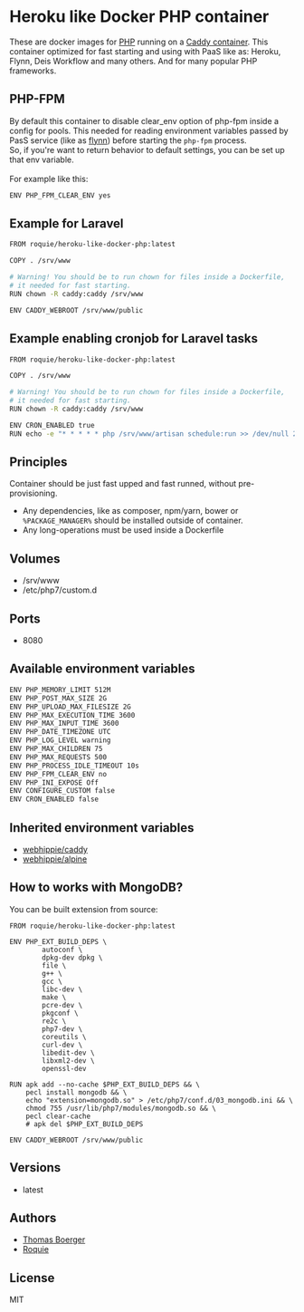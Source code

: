 # Heroku like Docker PHP container

These are docker images for [PHP](https://secure.php.net) running on a [Caddy container](https://registry.hub.docker.com/u/webhippie/caddy/).
This container optimized for fast starting and using with PaaS like as: Heroku, Flynn, Deis Workflow and many others. 
And for many popular PHP frameworks.

## PHP-FPM

By default this container to disable clear_env option of php-fpm inside a 
config for pools. This needed for reading environment variables passed 
by PasS service (like as [flynn](https://flynn.io)) before starting the `php-fpm` process.
<br>
So, if you're want to return behavior to default settings, you can be set up that env variable.
<br><br>
For example like this: <br>
```bash
ENV PHP_FPM_CLEAR_ENV yes
```

## Example for Laravel

```bash
FROM roquie/heroku-like-docker-php:latest

COPY . /srv/www

# Warning! You should be to run chown for files inside a Dockerfile, 
# it needed for fast starting.
RUN chown -R caddy:caddy /srv/www

ENV CADDY_WEBROOT /srv/www/public
```

## Example enabling cronjob for Laravel tasks

```bash
FROM roquie/heroku-like-docker-php:latest

COPY . /srv/www

# Warning! You should be to run chown for files inside a Dockerfile, 
# it needed for fast starting.
RUN chown -R caddy:caddy /srv/www

ENV CRON_ENABLED true
RUN echo -e "* * * * * php /srv/www/artisan schedule:run >> /dev/null 2>&1\nMAILTO=email@example.com" >> /etc/crontabs/root
```

## Principles

Container should be just fast upped and fast runned, without pre-provisioning. 

* Any dependencies, like as composer, npm/yarn, bower or `%PACKAGE_MANAGER%` should be installed outside of container.
* Any long-operations must be used inside a Dockerfile

## Volumes

* /srv/www
* /etc/php7/custom.d

## Ports

* 8080

## Available environment variables

```bash
ENV PHP_MEMORY_LIMIT 512M
ENV PHP_POST_MAX_SIZE 2G
ENV PHP_UPLOAD_MAX_FILESIZE 2G
ENV PHP_MAX_EXECUTION_TIME 3600
ENV PHP_MAX_INPUT_TIME 3600
ENV PHP_DATE_TIMEZONE UTC
ENV PHP_LOG_LEVEL warning
ENV PHP_MAX_CHILDREN 75
ENV PHP_MAX_REQUESTS 500
ENV PHP_PROCESS_IDLE_TIMEOUT 10s
ENV PHP_FPM_CLEAR_ENV no
ENV PHP_INI_EXPOSE Off
ENV CONFIGURE_CUSTOM false
ENV CRON_ENABLED false
```

## Inherited environment variables

* [webhippie/caddy](https://github.com/dockhippie/caddy#available-environment-variables)
* [webhippie/alpine](https://github.com/dockhippie/alpine#available-environment-variables)

## How to works with MongoDB?

You can be built extension from source:

```
FROM roquie/heroku-like-docker-php:latest

ENV PHP_EXT_BUILD_DEPS \
		autoconf \
		dpkg-dev dpkg \
		file \
		g++ \
		gcc \
		libc-dev \
		make \
		pcre-dev \
		pkgconf \
		re2c \
		php7-dev \
		coreutils \
		curl-dev \
		libedit-dev \
		libxml2-dev \
		openssl-dev

RUN apk add --no-cache $PHP_EXT_BUILD_DEPS && \
    pecl install mongodb && \
    echo "extension=mongodb.so" > /etc/php7/conf.d/03_mongodb.ini && \
    chmod 755 /usr/lib/php7/modules/mongodb.so && \
    pecl clear-cache
    # apk del $PHP_EXT_BUILD_DEPS

ENV CADDY_WEBROOT /srv/www/public
```

## Versions

* latest

## Authors

* [Thomas Boerger](https://github.com/tboerger)
* [Roquie](https://github.com/roquie)

## License

MIT
